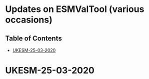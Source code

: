 Updates on ESMValTool (various occasions)
=========================================
Table of Contents
-----------------
* [UKESM-25-03-2020](#UKESM-25-03-2020)

# UKESM-25-03-2020
